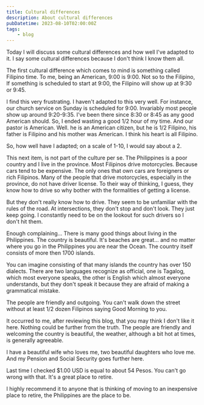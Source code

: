 ```yaml
---
title: Cultural differences
description: About cultural differences 
pubDatetime: 2023-08-10T02:00:00Z
tags:
	- blog
---
```


Today I will discuss some cultural differences and how well I've adapted to it. I say some cultural differences because I don't think I know them all.

The first cultural difference which comes to mind is something called Filipino time. To me, being an American, 9:00 is 9:00. Not so to the Filipino, If something is scheduled to start at 9:00, the Filipino will show up at 9:30 or 9:45.

I find this very frustrating. I haven't adapted to this very well. For instance, our church service on Sunday is scheduled for 9:00. Invariably most people show up around 9:20-9:35. I've been there since 8:30 or 8:45 as any good American should. So, I ended wasting a good 1/2 hour of my time. And our pastor is American. Well. he is an American citizen, but he is 1/2 Filipino, his father is Filipino and his mother was American. I think his heart is all Filipino.

So, how well have I adapted; on a scale of 1-10, I would say about a 2.

This next item, is not part of the culture per se. The Philippines is a poor country and I live in the province. Most Filipinos drive motorcycles. Because cars tend to be expensive. The only ones that own cars are foreigners or rich Filipinos. Many of the people that drive motorcycles, especially in the province, do not have driver license. To their way of thinking, I guess, they know how to drive so why bother with the formalities of getting a license.

But they don't really know how to drive. They seem to be unfamiliar with the rules of the road. At intersections, they don't stop and don't look. They just keep going. I constantly need to be on the lookout for such drivers so I don't hit them.

Enough complaining... There is many good things about living in the Philippines. The country is beautiful. It's beaches are great... and no matter where you go in the Philippines you are near the Ocean. The country itself consists of more then 1700 islands.

You can imagine consisting of that many islands the country has over 150 dialects. There are two languages recognize as official, one is Tagalog, which most everyone speaks, the other is English which almost everyone understands, but they don't speak it because they are afraid of making a grammatical mistake.

The people are friendly and outgoing. You can't walk down the street without at least 1/2 dozen Filipinos saying Good Morning to you.

It occurred to me, after reviewing this blog, that you may think I don't like it here. Nothing could be further from the truth. The people are friendly and welcoming the country is beautiful, the weather, although a bit hot at times, is generally agreeable.

I have a beautiful wife who loves me, two beautiful daughters who love me. And my Pension and Social Security goes further here.

Last time I checked $1.00 USD is equal to about 54 Pesos. You can't go wrong with that. It's a great place to retire.

I highly recommend it to anyone that is thinking of moving to an inexpensive place to retire, the Philippines are the place to be.
